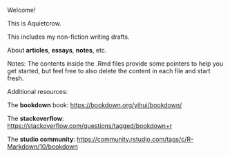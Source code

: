 Welcome! 

This is Aquietcrow. 

This includes my non-fiction writing drafts.

About **articles**, **essays**, **notes**, etc.

Notes:
The contents inside the .Rmd files provide some pointers to help you get started, but feel free to also delete the content in each file and start fresh.

Additional resources:

The **bookdown** book: https://bookdown.org/yihui/bookdown/

The **stackoverflow**: https://stackoverflow.com/questions/tagged/bookdown+r

The **studio community**: https://community.rstudio.com/tags/c/R-Markdown/10/bookdown

